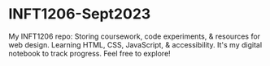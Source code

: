 # INFT1206-Sept2023
My INFT1206 repo: Storing coursework, code experiments, &amp; resources for web design. Learning HTML, CSS, JavaScript, &amp; accessibility. It's my digital notebook to track progress. Feel free to explore!
